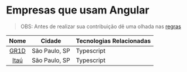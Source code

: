 # Empresas que usam Angular

> OBS: Antes de realizar sua contribuição dê uma olhada nas [regras](https://github.com/https://github.com/candidosales/empresas-que-usam-angular-no-brasil/blob/master/CONTRIBUTING.md)

Nome | Cidade | Tecnologias Relacionadas
:------------: | ------------------------ | ------------
[GR1D](https://gr1d.gupy.io/jobs/20879) | São Paulo, SP | Typescript 
[Itaú](https://github.com/frontendbr/vagas/issues/1838) | São Paulo, SP | Typescript 


